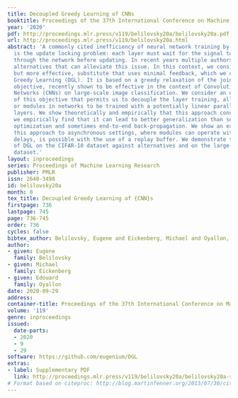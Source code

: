 ```yaml
---
title: Decoupled Greedy Learning of CNNs
booktitle: Proceedings of the 37th International Conference on Machine Learning
year: '2020'
pdf: http://proceedings.mlr.press/v119/belilovsky20a/belilovsky20a.pdf
url: http://proceedings.mlr.press/v119/belilovsky20a.html
abstract: 'A commonly cited inefficiency of neural network training by back-propagation
  is the update locking problem: each layer must wait for the signal to propagate
  through the network before updating. In recent years multiple authors have considered
  alternatives that can alleviate this issue. In this context, we consider a simpler,
  but more effective, substitute that uses minimal feedback, which we call Decoupled
  Greedy Learning (DGL). It is based on a greedy relaxation of the joint training
  objective, recently shown to be effective in the context of Convolutional Neural
  Networks (CNNs) on large-scale image classification. We consider an optimization
  of this objective that permits us to decouple the layer training, allowing for layers
  or modules in networks to be trained with a potentially linear parallelization in
  layers. We show theoretically and empirically that this approach converges. Then,
  we empirically find that it can lead to better generalization than sequential greedy
  optimization and sometimes end-to-end back-propagation. We show an extension of
  this approach to asynchronous settings, where modules can operate with large communication
  delays, is possible with the use of a replay buffer. We demonstrate the effectiveness
  of DGL on the CIFAR-10 dataset against alternatives and on the large-scale ImageNet
  dataset.'
layout: inproceedings
series: Proceedings of Machine Learning Research
publisher: PMLR
issn: 2640-3498
id: belilovsky20a
month: 0
tex_title: Decoupled Greedy Learning of {CNN}s
firstpage: 736
lastpage: 745
page: 736-745
order: 736
cycles: false
bibtex_author: Belilovsky, Eugene and Eickenberg, Michael and Oyallon, Edouard
author:
- given: Eugene
  family: Belilovsky
- given: Michael
  family: Eickenberg
- given: Edouard
  family: Oyallon
date: 2020-09-29
address: 
container-title: Proceedings of the 37th International Conference on Machine Learning
volume: '119'
genre: inproceedings
issued:
  date-parts:
  - 2020
  - 9
  - 29
software: https://github.com/eugenium/DGL
extras:
- label: Supplementary PDF
  link: http://proceedings.mlr.press/v119/belilovsky20a/belilovsky20a-supp.pdf
# Format based on citeproc: http://blog.martinfenner.org/2013/07/30/citeproc-yaml-for-bibliographies/
---
```

